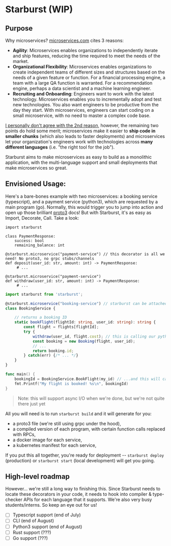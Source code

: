 # Starburst (WIP)

## Purpose

Why microservices? [microservices.com](https://microservices.com) cites 3 reasons:

- **Agility**: Microservices enables organizations to independently iterate and ship features, reducing the time required to meet the needs of the market.
- **Organizational Flexibility**: Microservices enables organizations to create independent teams of different sizes and structures based on the needs of a given feature or function. For a financial processing engine, a team with a large QA function is warranted. For a recommendation engine, perhaps a data scientist and a machine learning engineer.
- **Recruiting and Onboarding**: Engineers want to work with the latest technology. Microservices enables you to incrementally adopt and test new technologies. You also want engineers to be productive from the day they start. With microservices, engineers can start coding on a small microservice, with no need to master a complex code base.

[I personally don't agree with the 2nd reason](docs/opinions/org-flexibility.md), however, the remaining two points do hold some merit; microservices make it easier to **ship code in smaller chunks** (which also leads to faster deployments) and microservices let your organization's engineers work with technologies across **many different languages** (i.e. "the right tool for the job").

Starburst aims to make microservices as easy to build as a monolithic application, with the multi-language support and small deployments that make microservices so great.


## Envisioned Usage:

Here's a bare-bones example with two microservices: a booking service (typescript), and a payment service (python3), which are requested by a main program (go). Normally, this would trigger you to jump into action and open up those brilliant [proto3](https://developers.google.com/protocol-buffers/docs/proto3) docs! But with Starburst, it's as easy as Import, Decorate, Call. Take a look:

```py3
import starburst

class PaymentResponse:
    success: bool
    remaining_balance: int

@starburst.microservice("payment-service") // this decorator is all we need! No proto3, no grpc stubs/channels
def deposit(user_id: str, amount: int) -> PaymentResponse:
     # ...

@starburst.microservice("payment-service")
def withdraw(user_id: str, amount: int) -> PaymentResponse:
     # ...
```

```ts
import starburst from 'starburst';

@starburst.microservice("booking-service") // starburst can be attached to classes too!
class BookingService {

    // returns a booking ID
    static bookFlight(flightId: string, user_id: string): string {
        const flight = flights[flightId];
        try {
            withdraw(user_id, flight.cost); // this is calling our python payment microservice!
            const booking = new Booking(flight, user_id);
            // ...
            return booking.id;
        } catch(err) {/* ... */}
    }
}
```

```go
func main() {
    bookingId = BookingService.BookFlight(my_id) // ...and this will call our typescript booking service!
    fmt.Printf("My flight is booked! %s\n", bookingId)
}
```

> Note: this will support async I/O when we're done, but we're not quite there just yet

All you will need is to run `starburst build` and it will generate for you:
* a proto3 file (we're still using grpc under the hood),
* a compiled version of each program, with certain function calls replaced with RPCs,
* a docker image for each service,
* a kubernetes manifest for each service,

If you put this all together, you're ready for deployment -- `starburst deploy` (production) or `starburst start` (local development) will get you going.

## High-level roadmap

However... we're still a long way to finishing this. Since Starburst needs to locate these decorators in your code, it needs to hook into compiler & type-checker APIs for each language that it supports. We're also very busy students/interns. So keep an eye out for us!

- [ ] Typescript support (end of July)
- [ ] CLI (end of August)
- [ ] Python3 support (end of August)
- [ ] Rust support (???)
- [ ] Go support (???)

<!--
## Installation
```brew install starburst```

## Usage
```
starburst build
starburst run
```
-->
